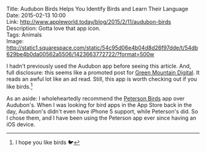 Title: Audubon Birds Helps You Identify Birds and Learn Their Language  
Date: 2015-02-13 10:00  
Link: http://www.appleworld.today/blog/2015/2/11/audubon-birds  
Description: Gotta love that app icon.  
Tags: Animals  
Image: http://static1.squarespace.com/static/54c95d06e4b04d8d26f97dde/t/54db629be4b0da00562a5506/1423663772722/?format=500w  

I hadn't previously used the Audubon app before seeing this article. And, full disclosure: this seems like a promoted post for [Green Mountain Digital][1]. It reads an awful lot like an ad read. Still, this app is worth checking out if you like birds.[^1]

As an aside: I wholeheartedly recommend the [Peterson Birds][2] app over Audubon's. When I was looking for bird apps in the App Store back in the day, Audubon's didn't even have iPhone 5 support, while Peterson's did. So I chose them, and I have been using the Peterson app ever since having an iOS device.

[^1]: I hope you like birds 🐦

[1]: http://www.natureshare.com/ "Questionable native ad-ery from AWT"
[2]: https://itunes.apple.com/us/app/id407825684?at=1l3vx9s "Peterson Birds on the App Store"